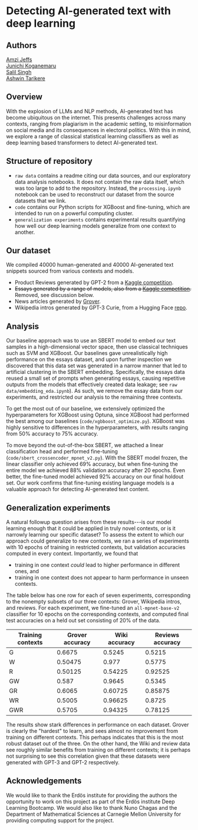 # Detecting AI-generated text with deep learning

## Authors
[Amzi Jeffs](https://github.com/AmziJeffs)    
[Junichi Koganemaru](https://github.com/jkoganem)  
[Salil Singh](https://github.com/sllsnghlrns)  
[Ashwin Tarikere](https://github.com/ashwintan1)     


## Overview

With the explosion of LLMs and NLP methods, AI-generated text has become ubiquitous on the internet. This presents challenges across many contexts, ranging from plagiarism in the academic setting, to misinformation on social media and its consequences in electoral politics. With this in mind, we explore a range of classical statistical learning classifiers as well as deep learning based transformers to detect AI-generated text. 

## Structure of repository

- `raw data` contains a readme citing our data sources, and our exploratory data analysis notebooks. It does not contain the raw data itself, which was too large to add to the repository. Instead, the `processing.ipynb` notebook can be used to reconstruct our dataset from the source datasets that we link.
- `code` contains our Python scripts for XGBoost and fine-tuning, which are intended to run on a powerful computing cluster.
- `generalization experiments` contains experimental results quantifying how well our deep learning models generalize from one context to another. 

## Our dataset

We compiled 40000 human-generated and 40000 AI-generated text snippets sourced from various contexts and models. 

- Product Reviews generated by GPT-2 from a [Kaggle competition](https://www.kaggle.com/datasets/mexwell/fake-reviews-dataset
).
- ~~Essays generated by a range of models, also from a [Kaggle competition](https://www.kaggle.com/datasets/thedrcat/daigt-v2-train-dataset
).~~ Removed, see discussion below.
- News articles generated by [Grover](https://github.com/rowanz/grover/tree/master
).
- Wikipedia intros generated by GPT-3 Curie, from a Hugging Face [repo](https://huggingface.co/datasets/aadityaubhat/GPT-wiki-intro
). 
 
## Analysis
Our baseline approach was to use an SBERT model to embed our text samples in a high-dimensional vector space, then use classical techniques such as SVM and XGBoost. Our baselines gave unrealistically high performance on the essays dataset, and upon further inspection we discovered that this data set was generated in a narrow manner that led to artificial clustering in the SBERT embedding. Specifically, the essays data reused a small set of prompts when generating essays, causing repetitive outputs from the models that effectively created data leakage; see `raw data/embedding_eda.ipynb`). As such, we remove the essay data from our experiments, and restricted our analysis to the remaining three contexts.

To get the most out of our baseline, we extensively optimized the hyperparameters for XGBoost using Optuna, since XGBoost had performed the best among our baselines (`code/xgbboost_optimize.py`). XGBoost was highly sensitive to differences in the hyperparameters, with results ranging from 50% accuracy to 75% accuracy.

To move beyond the out-of-the-box SBERT, we attached a linear classification head and performed fine-tuning (`code/sbert_crossencoder_mpnet_v2.py`). With the SBERT model frozen, the linear classifier only achieved 69\% accuracy, but when fine-tuning the entire model we achieved 88\% validation accuracy after 20 epochs. Even better, the fine-tuned model achieved 92\% accuracy on our final holdout set. Our work confirms that fine-tuning existing language models is a valuable approach for detecting AI-generated text content. 

## Generalization experiments
A natural followup question arises from these results---is our model learning enough that it could be applied in truly novel contexts, or is it narrowly learning our specific dataset? To assess the extent to which our approach could generalize to new contexts, we ran a series of experiments with 10 epochs of training in restricted contexts, but validation accuracies computed in every context. Importantly, we found that 
 * training in one context *could* lead to higher performance in different ones, and
 * training in one context does not appear to harm performance in unseen contexts.

The table below has one row for each of seven experiments, corresponding to the nonempty subsets of our three contexts: Grover, Wikipedia intros, and reviews. For each experiment, we fine-tuned an `all-mpnet-base-v2` classifier for 10 epochs on the corresponding contexts, and computed final test accuracies on a held out set consisting of 20% of the data. 

| Training contexts | Grover accuracy | Wiki accuracy | Reviews accuracy |
|-------------------|-----------------|---------------|------------------|
| G | 0.6675	| 0.5245 |	0.5215 |
| W | 0.50475 | 0.977 | 0.5775 |
| R | 0.50125 |	0.54225 |	0.92525 |
| GW | 0.587 |	0.9645 |	0.5345 |
| GR | 0.6065 |	0.60725 |	0.85875 |
| WR | 0.5005 |	0.96625 |	0.8725 |
| GWR | 0.5705 |0.94325 |	0.78125 |

The results show stark differences in performance on each dataset. Grover is clearly the "hardest" to learn, and sees almost no improvement from training on different contexts. This perhaps indicates that this is the most robust dataset out of the three. On the other hand, the Wiki and review data see roughly similar benefits from training on different contexts; it is perhaps not surprising to see this correlation given that these datasets were generated with GPT-3 and GPT-2 respectively. 

## Acknowledgements 
We would like to thank the Erdös institute for providing the authors the opportunity to work on this project as part of the Erdös institute Deep Learning Bootcamp. We would also like to thank Nuno Chagas and the Department of Mathematical Sciences at Carnegie Mellon University for providing computing support for the project. 



